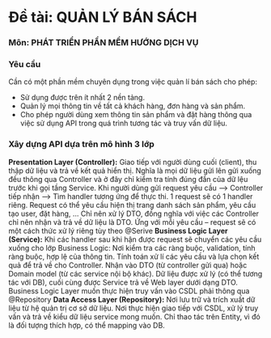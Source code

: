 # Đề tài: QUẢN LÝ BÁN SÁCH 
### Môn: PHÁT TRIỂN PHẦN MỀM HƯỚNG DỊCH VỤ  
### Yêu cầu
Cần có một phần mềm chuyên dụng trong việc quản lí bán sách cho phép:
-	Sử dụng được trên ít nhất 2 nền tảng.
-	Quản lý mọi thông tin về tất cả khách hàng, đơn hàng và sản phẩm.
-	Cho phép người dùng xem thông tin sản phẩm và đặt hàng thông qua việc sử dụng API trong quá trình tương tác và truy vấn dữ liệu.
### Xây dựng API dựa trên mô hình 3 lớp
**Presentation Layer (Controller):** Giao tiếp với người dùng cuối (client), thu thập dữ liệu và trả về kết quả hiển thị. Nghĩa là mọi dữ liệu gửi lên gửi xuống đều thông qua Controller và ở đây chỉ kiểm tra tính đúng đắn của dữ lệu trước khi gọi tầng Service.
Khi người dùng gửi request yêu cầu -->  Controller tiếp nhận --> Tìm handler tương ứng để thực thi. 1 request sẽ có 1 handler riêng. Request có thể yêu cầu hiện thị trang danh sách sản phẩm, yêu cầu tạo user, đặt hàng, … Chỉ nên xử lý DTO, đồng nghĩa với việc các Controller chỉ nên nhận và trả về dữ liệu là DTO. 
Ứng với mỗi yêu cầu – request sẽ có một cách thức xử lý riêng tùy theo @Serive
**Business Logic Layer (Service):** Khi các handler sau khi hận được request sẽ chuyển các yêu cầu xuống cho lớp Business Logic: Nơi kiểm tra các ràng buộc, validation, tính ràng buộc, hợp lệ của thông tin. Tính toán xử lí các yêu cầu và lựa chọn kết quả để trả về cho Controller. Nhận vào DTO (từ controller gửi qua) hoặc Domain model (từ các service nội bộ khác). Dữ liệu được xử lý (có thể tương tác với DB), cuối cùng được Service trả về Web layer dưới dạng DTO.
Business Logic Layer muốn thực hiện truy vấn vào CSDL phải thông qua @Repository
**Data Access Layer (Repository):**
Nơi lưu trữ và trích xuất dữ liệu từ hệ quản trị cơ sở dữ liệu. Nơi thực hiện giao tiếp với CSDL, xử lý truy vấn và trả về kiểu dữ liệu service mong muốn. Chỉ thao tác trên Entity, vì đó là đối tượng thích hợp, có thể mapping vào DB.
#

